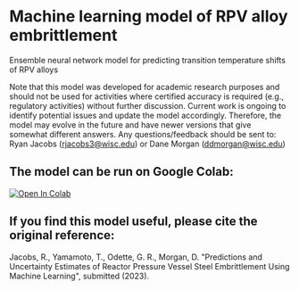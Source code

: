 # Machine learning model of RPV alloy embrittlement

Ensemble neural network model for predicting transition temperature shifts of RPV alloys

Note that this model was developed for academic research purposes and should not be used for activities where certified accuracy is required (e.g., regulatory activities) without further discussion. Current work is ongoing to identify potential issues and update the model accordingly. Therefore, the model may evolve in the future and have newer versions that give somewhat different answers. Any questions/feedback should be sent to: Ryan Jacobs (rjacobs3@wisc.edu) or Dane Morgan (ddmorgan@wisc.edu)

## The model can be run on Google Colab:

[![Open In Colab](https://colab.research.google.com/assets/colab-badge.svg)](https://colab.research.google.com/github/uw-cmg/RPV_model/blob/main/Run_RPV_model_Colab.ipynb)

## If you find this model useful, please cite the original reference:

Jacobs, R., Yamamoto, T., Odette, G. R., Morgan, D. "Predictions and Uncertainty Estimates of Reactor Pressure Vessel Steel Embrittlement Using Machine Learning", submitted (2023).

